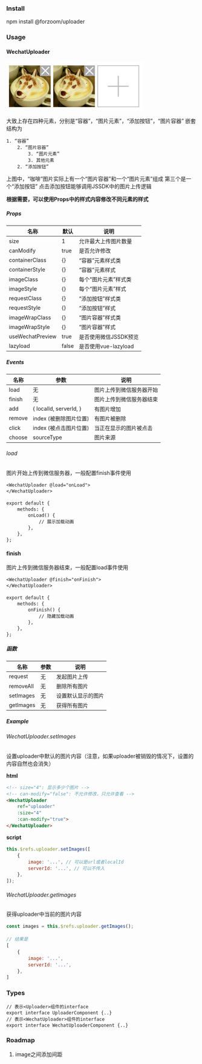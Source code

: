 ### Install

npm install @forzoom/uploader

### Usage

#### WechatUploader

![Example](assets/img1.png)

大致上存在四种元素，分别是“容器”，“图片元素”，“添加按钮”，“图片容器”
嵌套结构为

    1. “容器”
	    2. “图片容器”
		    3. “图片元素”
		    3. 其他元素
	    2. “添加按钮”

上图中，“咖啡”图片实际上有一个“图片容器”和一个“图片元素”组成
第三个是一个“添加按钮”
点击添加按钮能够调用JSSDK中的图片上传逻辑

__根据需要，可以使用Props中的样式内容修改不同元素的样式__

##### Props

|名称|默认|说明|
|---|---|---|
|size|1|允许最大上传图片数量|
|canModify|true|是否允许修改|
|containerClass|\{\}|“容器”元素样式类|
|containerStyle|\{\}|“容器”元素样式|
|imageClass|\{\}|每个“图片元素”样式类|
|imageStyle|\{\}|每个“图片元素”样式|
|requestClass|\{\}|“添加按钮”样式类|
|requestStyle|\{\}|“添加按钮”样式|
|imageWrapClass|\{\}|“图片容器”样式类|
|imageWrapStyle|\{\}|“图片容器”样式|
|useWechatPreview|true|是否使用微信JSSDK预览|
|lazyload|false|是否使用vue-lazyload|

##### Events

|名称|参数|说明|
|---|---|---|
|load|无|图片上传到微信服务器开始|
|finish|无|图片上传到微信服务器结束|
|add| \{ localId, serverId, \} |有图片增加|
|remove|index (被删除图片位置)|有图片被删除|
|click|index (被点击图片位置)|当正在显示的图片被点击|
|choose|sourceType|图片来源|

###### load

图片开始上传到微信服务器，一般配置finish事件使用

```
<WechatUploader @load="onLoad">
</WechatUploader>

export default {
	methods: {
		onLoad() {
			// 展示加载动画
		},
	},
};
```

#### finish

图片上传到微信服务器结束，一般配置load事件使用

```
<WechatUploader @finish="onFinish">
</WechatUploader>

export default {
	methods: {
		onFinish() {
			// 隐藏加载动画
		},
	},
};
```

##### 函数

|名称|参数|说明|
|---|---|---|
|request|无|发起图片上传|
|removeAll|无|删除所有图片|
|setImages|无|设置默认显示的图片|
|getImages|无|获得所有图片|

##### Example

###### WechatUploader.setImages

设置uploader中默认的图片内容（注意，如果uploader被销毁的情况下，设置的内容自然也会消失）

__html__

```html
<!-- size="4": 显示多少个图片 -->
<!-- can-modify="false": 不允许修改，只允许查看 -->
<WechatUploader
	ref="uploader"
	:size="4"
	:can-modify="true">
</WechatUploader>
```

__script__

```javascript
this.$refs.uploader.setImages([
	{
		image: '...', // 可以是url或者localId
		serverId: '...', // 可以不传入
	},
]);
```

###### WechatUploader.getImages

获得uploader中当前的图片内容

```javascript
const images = this.$refs.uploader.getImages();

// 结果是
[
	{
		image: '...',
		serverId: '...',
	},
]
```

### Types

```
// 表示<Uploader>组件的interface
export interface UploaderComponent {..}
// 表示<WechatUploader>组件的interface
export interface WechatUploaderComponent {..}
```

### Roadmap

1. image之间添加间距
